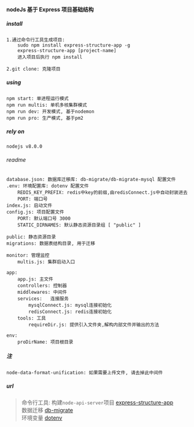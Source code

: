 #### nodeJs 基于 Express 项目基础结构

##### install

    1.通过命令行工具生成项目:
        sudo npm install express-structure-app -g
        express-structure-app [project-name]
        进入项目后执行 npm install

    2.git clone: 克隆项目
    

##### using

    npm start: 单进程运行模式
    npm run multis: 单机多核集群模式
    npm run dev: 开发模式, 基于nodemon
    npm run pro: 生产模式, 基于pm2

##### rely on

    nodejs v8.0.0

###### readme

    database.json: 数据库迁移库: db-migrate/db-migrate-mysql 配置文件
    .env: 环境配置库: dotenv 配置文件
        REDIS_KEY_PREFIX: redis中key的前缀,由redisConnect.js中自动封装进去
        PORT: 端口号
    index.js: 启动文件
    config.js: 项目配置文件
        PORT: 默认端口号 3000
        STATIC_DIRNAMES: 默认静态资源目录组 [ "public" ]

    public: 静态资源目录
    migrations: 数据表结构目录, 用于迁移

    monitor: 管理监控 
        multis.js: 集群启动入口

    app: 
        app.js: 主文件
        controllers: 控制器
        middlewares: 中间件
        services:   连接服务
            mysqlConnect.js: mysql连接初始化
            redisConnect.js: redis连接初始化
        tools: 工具
            requireDir.js: 提供引入文件夹,解构内部文件并输出的方法

    env:
        proDirName: 项目根目录


##### 注
    node-data-format-unification: 如果需要上传文件, 请去掉此中间件

##### url
> 命令行工具: 构建`node-api-server`项目 [express-structure-app](https://github.com/huoxuhuoxu/express-structure-app)  
> 数据迁移 [db-migrate](https://db-migrate.readthedocs.io/en/latest/API/SQL/)   
> 环境变量 [dotenv](https://github.com/motdotla/dotenv)         

